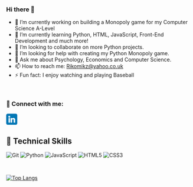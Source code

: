 ### Hi there 👋



- 🔭 I’m currently working on building a Monopoly game for my Computer Science A-Level
- 🌱 I’m currently learning Python, HTML, JavaScript, Front-End Development and much more!
- 👯 I’m looking to collaborate on more Python projects.
- 🤔 I’m looking for help with creating my Python Monopoly game.
- 💬 Ask me about Psychology, Economics and Computer Science.
- 📫 How to reach me: Rikomikz@yahoo.co.uk
- ⚡ Fun fact: I enjoy watching and playing Baseball

<br>

### 🤝 Connect with me:
<a href="https://www.linkedin.com/in/mikun-oludairo-04a4321ba/">
<img src="Images/linkedin.png" alt="alternate text"
width="30px" height="height">
</a> 

<br>

## 💼 Technical Skills 
![Git](https://img.shields.io/badge/git-%23F05033.svg?style=for-the-badge&logo=git&logoColor=white) ![Python](https://img.shields.io/badge/python-3670A0?style=for-the-badge&logo=python&logoColor=ffdd54) ![JavaScript](https://img.shields.io/badge/javascript-%23323330.svg?style=for-the-badge&logo=javascript&logoColor=%23F7DF1E) ![HTML5](https://img.shields.io/badge/html5-%23E34F26.svg?style=for-the-badge&logo=html5&logoColor=white)
![CSS3](https://img.shields.io/badge/css3-%231572B6.svg?style=for-the-badge&logo=css3&logoColor=white)

<br>

[![Top Langs](https://github-readme-stats.vercel.app/api/top-langs/?username=Mkayy8&layout=compact)](https://github.com/Mkayy8)
